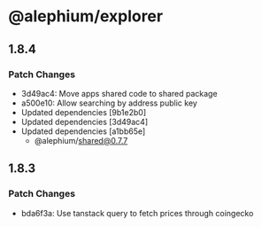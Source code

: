 # @alephium/explorer

## 1.8.4

### Patch Changes

- 3d49ac4: Move apps shared code to shared package
- a500e10: Allow searching by address public key
- Updated dependencies [9b1e2b0]
- Updated dependencies [3d49ac4]
- Updated dependencies [a1bb65e]
  - @alephium/shared@0.7.7

## 1.8.3

### Patch Changes

- bda6f3a: Use tanstack query to fetch prices through coingecko
